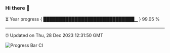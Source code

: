 ### Hi there 👋

⏳ Year progress { █████████████████████████████▁ } 99.05 %

---

⏰ Updated on Thu, 28 Dec 2023 12:31:50 GMT

![Progress Bar CI](https://github.com/ZhaoGui/ZhaoGui/workflows/Progress%20Bar%20CI/badge.svg)
